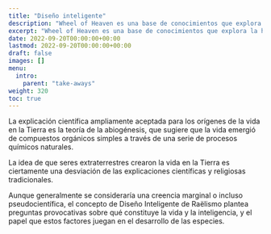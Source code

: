 ```yaml
---
title: "Diseño inteligente"
description: "Wheel of Heaven es una base de conocimientos que explora la hipótesis de trabajo de que la vida en la Tierra fue diseñada inteligentemente por una civilización extraterrestre, los llamados Elohim."
excerpt: "Wheel of Heaven es una base de conocimientos que explora la hipótesis de trabajo de que la vida en la Tierra fue diseñada inteligentemente por una civilización extraterrestre, los llamados Elohim."
date: 2022-09-20T00:00:00+00:00
lastmod: 2022-09-20T00:00:00+00:00
draft: false
images: []
menu:
  intro:
    parent: "take-aways"
weight: 320
toc: true
---
```


La explicación científica ampliamente aceptada para los orígenes de la vida en la Tierra es la teoría de la abiogénesis, que sugiere que la vida emergió de compuestos orgánicos simples a través de una serie de procesos químicos naturales.

La idea de que seres extraterrestres crearon la vida en la Tierra es ciertamente una desviación de las explicaciones científicas y religiosas tradicionales.

Aunque generalmente se consideraría una creencia marginal o incluso pseudocientífica, el concepto de Diseño Inteligente de Raëlismo plantea preguntas provocativas sobre qué constituye la vida y la inteligencia, y el papel que estos factores juegan en el desarrollo de las especies.
